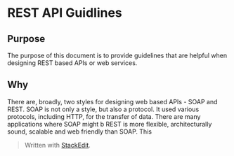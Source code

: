 
# REST API Guidlines

## Purpose
The purpose of this document is to provide guidelines that are helpful when designing REST based APIs or web services. 

## Why
There are, broadly, two styles for designing web based APIs - SOAP and REST. 
SOAP is not only a style, but also a protocol. It used various protocols, including HTTP, for the transfer of data. There are many applications where SOAP might b
REST is more flexible, architecturally sound, scalable and web friendly than SOAP. This 
> Written with [StackEdit](https://stackedit.io/).
<!--stackedit_data:
eyJoaXN0b3J5IjpbMTc3MjkxMzEzNywxMTU3MzUxNTAyXX0=
-->